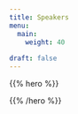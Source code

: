 ```yaml
---
title: Speakers
menu:
  main:
    weight: 40
  
draft: false
---
```


{{% hero %}}
<!-- TODO: filter and search -->
{{% /hero %}}
